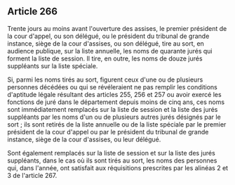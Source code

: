 Article 266
----
Trente jours au moins avant l'ouverture des assises, le premier président de la
cour d'appel, ou son délégué, ou le président du tribunal de grande instance,
siège de la cour d'assises, ou son délégué, tire au sort, en audience publique,
sur la liste annuelle, les noms de quarante jurés qui forment la liste de
session. Il tire, en outre, les noms de douze jurés suppléants sur la liste
spéciale.

Si, parmi les noms tirés au sort, figurent ceux d'une ou de plusieurs personnes
décédées ou qui se révéleraient ne pas remplir les conditions d'aptitude légale
résultant des articles 255, 256 et 257 ou avoir exercé les fonctions de juré
dans le département depuis moins de cinq ans, ces noms sont immédiatement
remplacés sur la liste de session et la liste des jurés suppléants par les noms
d'un ou de plusieurs autres jurés désignés par le sort ; ils sont retirés de la
liste annuelle ou de la liste spéciale par le premier président de la cour
d'appel ou par le président du tribunal de grande instance, siège de la cour
d'assises, ou leur délégué.

Sont également remplacés sur la liste de session et sur la liste des jurés
suppléants, dans le cas où ils sont tirés au sort, les noms des personnes qui,
dans l'année, ont satisfait aux réquisitions prescrites par les alinéas 2 et 3
de l'article 267.
